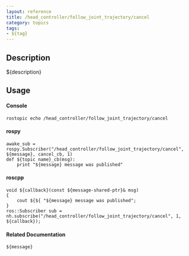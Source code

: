 ```yaml
---
layout: reference
title: /head_controller/follow_joint_trajectory/cancel
category: topics
tags: 
- ${tag}
---
```


## Description
${description}

## Usage
#### Console
```
rostopic echo /head_controller/follow_joint_trajectory/cancel
```

#### rospy
```
awake_sub = rospy.Subscriber("/head_controller/follow_joint_trajectory/cancel", ${message}, cancel_cb, 1)
def ${topic name}_cb(msg):
    print "${message} message was published"
```

#### roscpp
```
void ${callback}(const ${message-shared-ptr}& msg)
{
    cout ${${ "${message} message was published";
}
ros::Subscriber sub = nh.subscribe("/head_controller/follow_joint_trajectory/cancel", 1, ${callback});
```

#### Related Documentation
``${message}``  